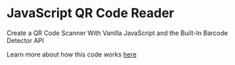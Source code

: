 # JavaScript QR Code Reader
Create a QR Code Scanner With Vanilla JavaScript and the Built-In Barcode Detector API

Learn more about how this code works [here](https://itnext.io/creating-a-real-time-qr-code-scanner-with-vanilla-javascript-part-1-2-creating-the-scanner-a8934ee8f614)

